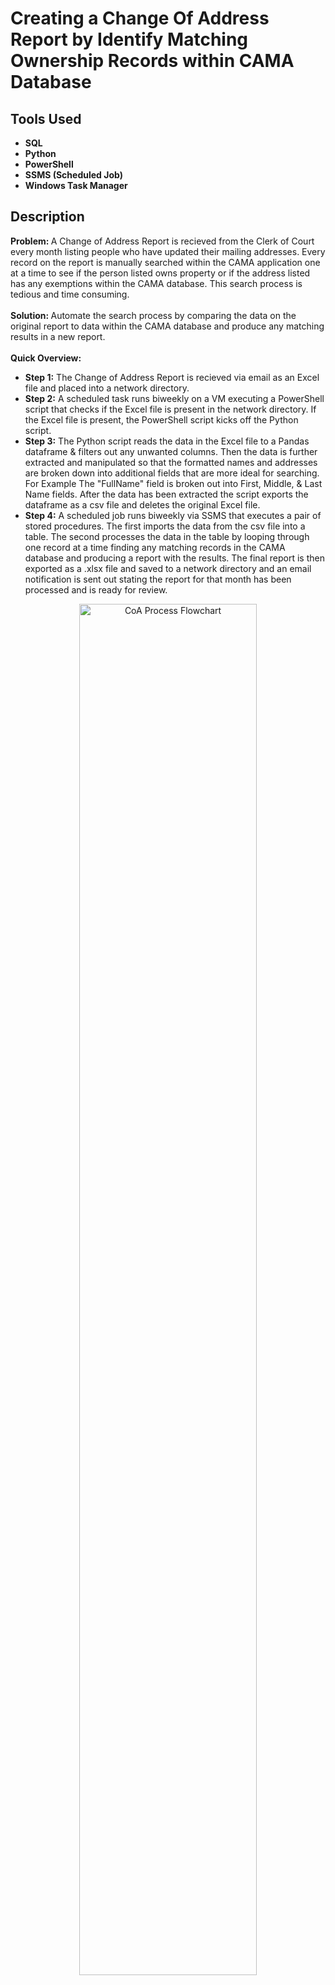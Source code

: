 <h1>Creating a Change Of Address Report by Identify Matching Ownership Records within CAMA Database</h1>

<h2>Tools Used</h2>

- <b>SQL</b>
- <b>Python</b>
- <b>PowerShell</b>
- <b>SSMS (Scheduled Job)</b>
- <b>Windows Task Manager</b>

<h2>Description</h2>

<b> Problem: </b> A Change of Address Report is recieved from the Clerk of Court every month listing people who have updated their mailing addresses. Every record on the report is manually searched within the CAMA application one at a time to see if the person listed owns property or if the address listed has any exemptions within the CAMA database. This search process is tedious and time consuming.
<br><br>
 <b> Solution: </b> Automate the search process by comparing the data on the original report to data within the CAMA database and produce any matching results in a new report.
 <br><br>
<b> Quick Overview:  </b>
 
  - <b>Step 1:</b> The Change of Address Report is recieved via email as an Excel file and placed into a network directory.
  - <b>Step 2:</b> A scheduled task runs biweekly on a VM executing a PowerShell script that checks if the Excel file is present in the network directory. If the Excel file is present, the PowerShell script kicks off the Python script.
  - <b>Step 3:</b> The Python script reads the data in the Excel file to a Pandas dataframe & filters out any unwanted columns. Then the data is further extracted and manipulated so that the formatted names and addresses are broken down into additional fields that are more ideal for searching. For Example The "FullName" field is broken out into First, Middle, & Last Name fields. After the data has been extracted the script exports the dataframe as a csv file and deletes the original Excel file.
  - <b>Step 4:</b> A scheduled job runs biweekly via SSMS that executes a pair of stored procedures. The first imports the data from the csv file into a table. The second processes the data in the table by looping through one record at a time finding any matching records in the CAMA database and producing a report with the results. The final report is then exported as a .xlsx file and saved to a network directory and an email notification is sent out stating the report for that month has been processed and is ready for review.

<p align="center">
<img src="https://i.imgur.com/faFb5zY.png" height="75%" width="75%" alt="CoA Process Flowchart"/>
</p>

<h2>Screenshots</h2>
*** For the sake of security, any email addresses, network paths, and anything deemed potentially sensitive will be removed from production code & screenshots *** .
<br />

<h3>Original Excel File from Clerk of Court</h3>
<p align="center">
<img src="https://i.imgur.com/zN8izXm.png" height="95%" width="95%" alt="XY Excel File"/>
</p>

<h3>Data Imported from CSV into Table</h3>
<p align="center">
<img src="https://i.imgur.com/X0g4X4p.png" height="85%" width="85%" alt="XY Excel File"/>
</p>

<h3>SSMS Job</h3>
<p align="center">
<img src="https://i.imgur.com/Nw1ISAk.png" height="85%" width="85%" alt="XY Excel File"/>
</p>

<h3>Final Excel Report</h3>
<p align="center">
<img src="https://i.imgur.com/zPx0t5i.png" height="85%" width="85%" alt="XY Excel File"/>
</p>

<h3>Email Notification</h3>
<p align="center">
<img src="https://i.imgur.com/xm0u7dn.png" height="85%" width="85%" alt="XY Excel File"/>
</p>

<h3>Report Statistics</h3>
<p align="center">
<img src="https://i.imgur.com/xm0u7dn.png" height="85%" width="85%" alt="XY Excel File"/>
</p>

<h2>The Good SQL Stuff</h2>

The following items are present in the stored procedure [sp_ImportXYCoordinates](https://github.com/Deltron2020/XYCoordinateImport/blob/main/sp_ImportXYCoordinates.sql):
- Dynamic SQL
- Try-Catch Error Handling
- If / Else Logic
- Update / Insert
- #Temp Tables
- Pivot
- Data Validation
- Send DB Mail

Links to SQL scripts involved in this process:
- [Exception Handling Table & Stored Procedure](https://github.com/Deltron2020/ExceptionHandling)
- [Does File Exist Function](https://github.com/Deltron2020/doesFileExist)

<!--
 ```diff
- text in red
+ text in green
! text in orange
# text in gray
@@ text in purple (and bold)@@
```
--!>
